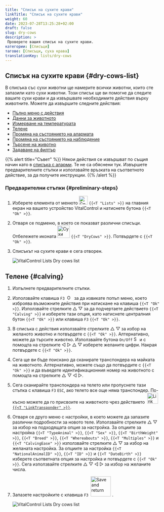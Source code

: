 ```yaml
---
title: "Списък на сухите крави"
linkTitle: "Списък на сухите крави"
weight: 60
date: 2023-07-28T13:25:28+02:00
draft: false
slug: dry-cows
description: >
 Проверете вашия списък на сухите крави.
категории: [Списъци]
тагове: [Списъци, суха крава]
translationKey: lists/dry-cows
---
```

## Списък на сухите крави {#dry-cows-list}

В списъка със сухи животни ще намерите всички животни, които сте запазили като сухи животни. Този списък ще ви помогне да следите вашите сухи крави и да извършвате необходимите действия върху животните. Можете да извършите следните действия:

- [Пълно меню с действия](../alarm/#full-action-menu)
- [Данни за животното](../alarm/#animal-data)
- [Измерване на температурата](../alarm/#take-temperature)
- [Телене](#calving)
- [Промяна на състоянието на алармата](../on-watch/#toggle-alarm-status)
- [Промяна на състоянието на наблюдение](../alarm/#toggle-watch-status)
- [Търсене на животно](../alarm/#search-animal)
- [Задаване на филтър](../alarm/#set-filter)

{{% alert title="Съвет" %}}
Някои действия се извършват по същия начин като в [списъка с аларми](../alarm). Те не са обяснени тук. Извършете предварителните стъпки и използвайте връзката на съответното действие, за да получите инструкции.
{{% /alert %}}

### Предварителни стъпки {#preliminary-steps}

1. Изберете елемента от менюто <img src="/icons/main/lists.svg" width="28" align="bottom" alt="Списъци" /> `{{<T "Lists" >}}` на главния екран на вашето устройство VitalControl и натиснете бутона `{{<T "Ok" >}}`.

2. Отваря се подменю, в което се показват различни списъци. Отбележете иконата <img src="/icons/lists/drycows.svg" width="40" align="bottom" alt="Сухи крави" /> `{{<T "DryCows" >}}`. Потвърдете с `{{<T "Ok" >}}`.

3. Списъкът на сухите крави е сега отворен.

   ![VitalControl Lists Dry cows list](../images/firststeps5.png "Предварителни стъпки")

## Телене {#calving}

1. Изпълнете предварителните стъпки.

2. Използвайте клавиша `F3` &nbsp;<img src="/icons/footer/open-popup.svg" width="15" align="bottom" alt="Отваряне на попъп" />&nbsp; за да извикате попъп меню, което изброява възможните действия при натискане на клавиша `{{<T "Ok" >}}`. Използвайте стрелките △ ▽ за да подчертаете действието `{{<T "Calving" >}}` и изберете тази опция, като натиснете централния бутон `{{<T "Ok" >}}` или клавиша `F3` `{{<T "Ok" >}}`.

3. В списъка с действия използвайте стрелките △ ▽ за избор на желаното животно и потвърдете с `{{<T "Ok" >}}`. Алтернативно, можете да търсите животно. Използвайте бутона `On/Off` <img src="/icons/footer/search.svg" width="15" align="bottom" alt="Search" /> и с помощта на стрелките ◁ ▷ △ ▽ изберете желаните цифри. Накрая потвърдете с `{{<T "Ok" >}}`.

4. Сега ще ви бъде поискано да сканирате транспондера на майката на животното. Алтернативно, можете също да потвърдите с `{{<T "Ok" >}}` и да въведете идентификационния номер на животното с помощта на стрелките △ ▽ ◁ ▷.

5. Сега сканирайте транспондера на телето или пропуснете тази стъпка с клавиша `F3` `ESC`, ако телето все още няма транспондер. По-късно можете да го присвоите на животното чрез действието &nbsp;<img src="/icons/actions/link-transponder.svg" width="35" align="bottom" alt="Link transponder" /> [`{{<T "LinkTransponder" >}}`](../../actions/link-transponder).

6. Отваря се друго меню с настройки, в което можете да запазите различни подробности за новото теле. Използвайте стрелките △ ▽ за избор на подходящата опция за настройка. За опциите за настройка `{{<T "TypeAnimal" >}}`, `{{<T "Sex" >}}`, `{{<T "BirthWeight" >}}`, `{{<T "Breed" >}}`, `{{<T "Whereabouts" >}}`, `{{<T "Multiples" >}}` и `{{<T "CalvingEase" >}}` използвайте стрелките △ ▽ за избор на желаната настройка. За опциите за настройка `{{<T "NationalAnimalID" >}}`, `{{<T "ID" >}}` и `{{<T "DateBirth" >}}` изберете съответната опция за настройка и потвърдете с `{{<T "Ok" >}}`. Сега използвайте стрелките △ ▽ ◁ ▷ за избор на желаните числа.

7. Запазете настройките с клавиша `F3` &nbsp;<img src="/icons/footer/save_exit.svg" width="65" align="bottom" alt="Save and return" />&nbsp;.

   ![VitalControl Lists Dry cows list](../images/calving.png "Телене")

